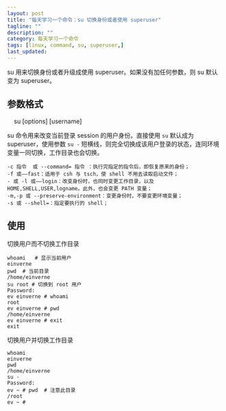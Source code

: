 ```yaml
---
layout: post
title: "每天学习一个命令：su 切换身份或者使用 superuser"
tagline: ""
description: ""
category: 每天学习一个命令
tags: [linux, command, su, superuser,]
last_updated:
---
```



su 用来切换身份或者升级成使用 superuser。如果没有加任何参数，则 su 默认变为 superuser。

## 参数格式

    su [options] [username]

su 命令用来改变当前登录 session 的用户身份。直接使用 `su` 默认成为 superuser，使用参数 `su -` 短横线，则完全切换成该用户登录的状态，连同环境变量一同切换，工作目录也会切换。


    -c 指令  或 --command= 指令 ：执行完指定的指令后，即恢复原来的身份； 
    -f 或——fast：适用于 csh 与 tsch，使 shell 不用去读取启动文件； 
    - 或 -l 或——login：改变身份时，也同时变更工作目录，以及 HOME,SHELL,USER,logname。此外，也会变更 PATH 变量； 
    -m,-p 或 --preserve-environment：变更身份时，不要变更环境变量； 
    -s 或 --shell=：指定要执行的 shell； 

## 使用

切换用户而不切换工作目录

    whoami   # 显示当前用户
    einverne
    pwd  # 当前目录
    /home/einverne
    su root # 切换到 root 用户
    Password:
    ev einverne # whoami
    root
    ev einverne # pwd
    /home/einverne
    ev einverne # exit
    exit

切换用户并切换工作目录

    whoami
    einverne
    pwd
    /home/einverne
    su -
    Password:
    ev ~ # pwd  # 注意此目录
    /root
    ev ~ #


